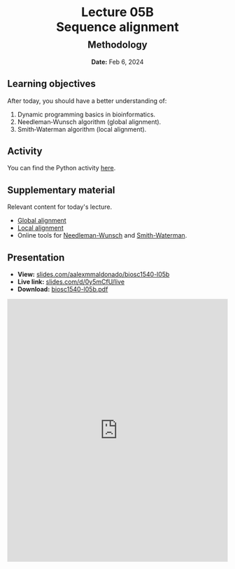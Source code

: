 <h1 style="margin-bottom: 0.4em; text-align: center;">
    <b>Lecture 05B</b><br>
    Sequence alignment
</h1>
<h2 style="margin-top: 0.0em; text-align: center;">
    Methodology
</h2>
<p style="text-align: center;">
    <b>Date:</b> Feb 6, 2024
</p>

## Learning objectives

After today, you should have a better understanding of:

1.  Dynamic programming basics in bioinformatics.
2.  Needleman‐Wunsch algorithm (global alignment).
3.  Smith‐Waterman algorithm (local alignment).

## Activity

You can find the Python activity [here](./activity-nw.ipynb).

## Supplementary material

Relevant content for today's lecture.

-   [Global alignment](https://omics.crumblearn.org/alignment/pairwise/global/)
-   [Local alignment](https://omics.crumblearn.org/alignment/pairwise/local/)
-   Online tools for [Needleman-Wunsch](http://rna.informatik.uni-freiburg.de/Teaching/index.jsp?toolName=Needleman-Wunsch) and [Smith-Waterman](http://rna.informatik.uni-freiburg.de/Teaching/index.jsp?toolName=Smith-Waterman).

## Presentation

-   **View:** [slides.com/aalexmmaldonado/biosc1540-l05b](https://slides.com/aalexmmaldonado/biosc1540-l05b)
-   **Live link:** [slides.com/d/0y5mCfU/live](https://slides.com/d/0y5mCfU/live)
-   **Download:** [biosc1540-l05b.pdf](/lectures/05B/biosc1540-l05b.pdf)

<iframe src="https://slides.com/aalexmmaldonado/biosc1540-l05b/embed?byline=hidden&share=hidden" width="100%" height="600" title="BIOSC 1540: Lecture 05B" scrolling="no" frameborder="0" webkitallowfullscreen mozallowfullscreen allowfullscreen></iframe>
